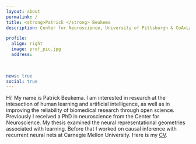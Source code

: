 ```yaml
---
layout: about
permalink: /
title: <strong>Patrick </strong> Beukema
description: Center for Neuroscience, University of Pittsburgh & CoAxLab, Carnegie Mellon University

profile:
  align: right
  image: prof_pic.jpg
  address: 
   
    

news: true
social: true
---
```


Hi! My name is Patrick Beukema. I am interested in research at the intesection of human learning and artificial intelligence, as well as in improving the reliability of biomedical research through open science. Previously I received a PhD in neuroscience from the Center for Neuroscience. My thesis examined the neural representational geometries associated with learning. Before that I worked on causal inference with recurrent neural nets at Carnegie Mellon University. Here is my [CV](http://nbviewer.jupyter.org/github/pbeukema/pbeukema.github.io/blob/master/resume.pdf). 
